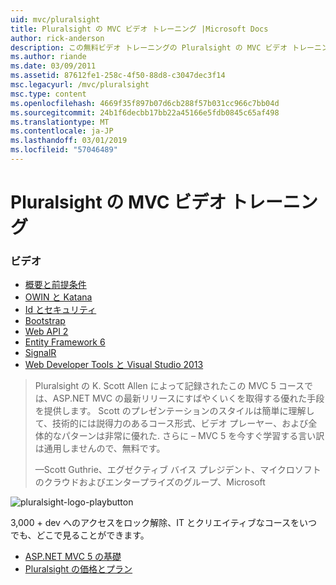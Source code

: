 ```yaml
---
uid: mvc/pluralsight
title: Pluralsight の MVC ビデオ トレーニング |Microsoft Docs
author: rick-anderson
description: この無料ビデオ トレーニングの Pluralsight の MVC ビデオ トレーニングが揃って稼働している ASP.NET MVC を使用します。 開発用の設定からのすべてのものについて説明しています.
ms.author: riande
ms.date: 03/09/2011
ms.assetid: 87612fe1-258c-4f50-88d8-c3047dec3f14
msc.legacyurl: /mvc/pluralsight
msc.type: content
ms.openlocfilehash: 4669f35f897b07d6cb288f57b031cc966c7bb04d
ms.sourcegitcommit: 24b1f6decbb17bb22a45166e5fdb0845c65af498
ms.translationtype: MT
ms.contentlocale: ja-JP
ms.lasthandoff: 03/01/2019
ms.locfileid: "57046489"
---
```

<a name="mvc-video-training-from-pluralsight"></a>Pluralsight の MVC ビデオ トレーニング
====================
### <a name="videos"></a>ビデオ

- [概要と前提条件](https://pluralsight.com/training/Player?author=scott-allen&name=aspdotnet-mvc5-fundamentals-m1-introduction&mode=live&clip=0&course=aspdotnet-mvc5-fundamentals)
- [OWIN と Katana](https://pluralsight.com/training/Player?author=scott-allen&name=aspdotnet-mvc5-fundamentals-m2-katana&mode=live&clip=0&course=aspdotnet-mvc5-fundamentals)
- [Id とセキュリティ](https://pluralsight.com/training/Player?author=scott-allen&name=aspdotnet-mvc5-fundamentals-m3-identity&mode=live&clip=0&course=aspdotnet-mvc5-fundamentals)
- [Bootstrap](https://pluralsight.com/training/Player?author=scott-allen&name=aspdotnet-mvc5-fundamentals-m4-bootstrap&mode=live&clip=0&course=aspdotnet-mvc5-fundamentals)
- [Web API 2](https://pluralsight.com/training/Player?author=scott-allen&name=aspdotnet-mvc5-fundamentals-m5-webapi2&mode=live&clip=0&course=aspdotnet-mvc5-fundamentals)
- [Entity Framework 6](https://pluralsight.com/training/Player?author=scott-allen&name=aspdotnet-mvc5-fundamentals-m6-ef6&mode=live&clip=0&course=aspdotnet-mvc5-fundamentals)
- [SignalR](https://pluralsight.com/training/Player?author=scott-allen&name=aspdotnet-mvc5-fundamentals-m7-signalr&mode=live&clip=0&course=aspdotnet-mvc5-fundamentals)
- [Web Developer Tools と Visual Studio 2013](https://pluralsight.com/training/Player?author=scott-allen&name=aspdotnet-mvc5-fundamentals-m8-visualstudio&mode=live&clip=0&course=aspdotnet-mvc5-fundamentals)

> Pluralsight の K. Scott Allen によって記録されたこの MVC 5 コースでは、ASP.NET MVC の最新リリースにすばやくいくを取得する優れた手段を提供します。 Scott のプレゼンテーションのスタイルは簡単に理解して、技術的には説得力のあるコース形式、ビデオ プレーヤー、および全体的なパターンは非常に優れた. さらに – MVC 5 を今すぐ学習する言い訳は通用しませんので、無料です。
>
> &mdash;Scott Guthrie、エグゼクティブ バイス プレジデント、マイクロソフトのクラウドおよびエンタープライズのグループ、Microsoft

![pluralsight-logo-playbutton](pluralsight/_static/image1.png)

3,000 + dev へのアクセスをロック解除、IT とクリエイティブなコースをいつでも、どこで見ることができます。

* [ASP.NET MVC 5 の基礎](https://www.pluralsight.com/courses/aspdotnet-mvc5-fundamentals)
* [Pluralsight の価格とプラン](https://www.pluralsight.com/pricing)
